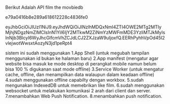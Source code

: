 Berikut Adalah API film the movbiedb

e79a0416b8e289a618612228c4836fe0

eyJhbGciOiJIUzI1NiJ9.eyJhdWQiOiJlNzlhMDQxNmI4ZTI4OWE2MTg2MTIyMjhjNDgzNmZlMCIsInN1YiI6IjY2MTkwM2ZiNmYzMWFmMDE3YzliMTJkMyIsInNjb3BlcyI6WyJhcGlfcmVhZCJdLCJ2ZXJzaW9uIjoxfQ.EERhPyhhVpOd45I2vlejwotWwsxtAozyN3jd1peRpt4

sistem ini sudah menggunakan
1.App Shell (untuk megubah tampilan menggunakan id bukan ke halaman baru)
2.App manifest (mengatur agar website bisa masuk ke mode desktop di perangkat mobile namun belum bisa 100 % digukanan saat mode offline)
3.Service Worker (untuk mengatur cache, offline, dan menampilkan data walaupun dalam keadaan offline)
4.sudah menggunakan offline capabilty dengan workbox.
5.sudah mengunakan IndexedDB untuk memebrikan like film.
6.sudah menggunakan websocket untuk melakukan komunikasi 2 arah dari client dan server.
7.menambahkan Web Push Notification.
8.menambahkan push notification.

